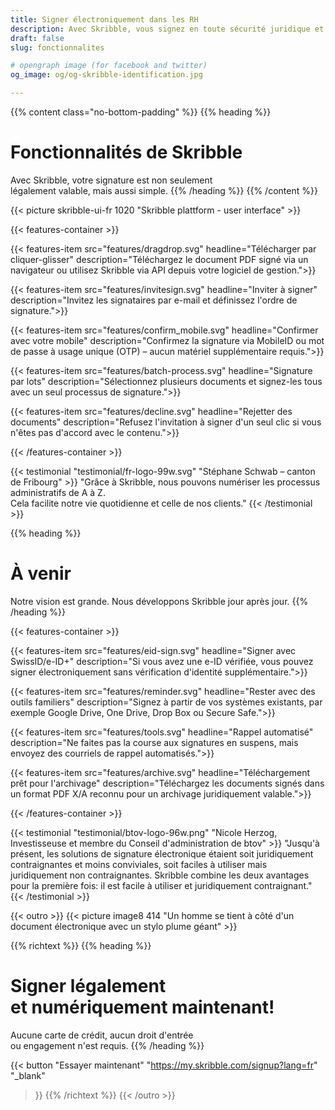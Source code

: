 ```yaml
---
title: Signer électroniquement dans les RH
description: Avec Skribble, vous signez en toute sécurité juridique et en toute simplicité par voie numérique – des contrats de travail aux références en passant par les certificats de salaire.
draft: false
slug: fonctionnalites

# opengraph image (for facebook and twitter)
og_image: og/og-skribble-identification.jpg

---
```


{{% content class="no-bottom-padding" %}}
{{% heading %}}
# Fonctionnalités de Skribble
Avec Skribble, votre signature est non seulement <br class="hide-for-mobile">légalement valable, mais aussi simple.
{{% /heading %}}
{{% /content %}}

{{< picture skribble-ui-fr 1020 "Skribble plattform - user interface" >}}

{{< features-container >}}

  {{< features-item src="features/dragdrop.svg" 
    headline="Télécharger par cliquer-glisser" 
    description="Téléchargez le document PDF signé via un navigateur ou utilisez Skribble via API depuis votre logiciel de gestion.">}}

  {{< features-item src="features/invitesign.svg" 
    headline="Inviter à signer" 
    description="Invitez les signataires par e-mail et définissez l'ordre de signature.">}}

  {{< features-item src="features/confirm_mobile.svg" 
    headline="Confirmer avec votre mobile" 
    description="Confirmez la signature via MobileID ou mot de passe à usage unique (OTP)  – aucun matériel supplémentaire requis.">}}

  {{< features-item src="features/batch-process.svg" 
    headline="Signature par lots" 
    description="Sélectionnez plusieurs documents et signez-les tous avec un seul processus de signature.">}}

  {{< features-item src="features/decline.svg" 
    headline="Rejetter des documents" 
    description="Refusez l'invitation à signer d'un seul clic si vous n'êtes pas d'accord avec le contenu.">}}

{{< /features-container >}}

[//]: # (--------------------------------------------------------------------------------------------------------------)

{{< testimonial "testimonial/fr-logo-99w.svg" "Stéphane Schwab – canton de Fribourg" >}}
"Grâce à Skribble, nous pouvons numériser les processus administratifs de A à Z. <br class="hide-for-mobile">Cela facilite notre vie quotidienne et celle de nos clients." {{< /testimonial >}}

[//]: # (--------------------------------------------------------------------------------------------------------------)


{{% heading %}}
# À venir
Notre vision est grande. Nous développons Skribble jour après jour.
{{% /heading %}}

{{< features-container >}}

  {{< features-item src="features/eid-sign.svg" 
    headline="Signer avec SwissID/e-ID+" 
    description="Si vous avez une e-ID vérifiée, vous pouvez signer électroniquement sans vérification d'identité supplémentaire.">}}

  {{< features-item src="features/reminder.svg" 
    headline="Rester avec des outils familiers" 
    description="Signez à partir de vos systèmes existants, par exemple Google Drive, One Drive, Drop Box ou Secure Safe.">}}

  {{< features-item src="features/tools.svg" 
    headline="Rappel automatisé" 
    description="Ne faites pas la course aux signatures en suspens, mais envoyez des courriels de rappel automatisés.">}}

  {{< features-item src="features/archive.svg" 
    headline="Téléchargement prêt pour l'archivage" 
    description="Téléchargez les documents signés dans un format PDF X/A reconnu pour un archivage juridiquement valable.">}}

{{< /features-container >}}

[//]: # (--------------------------------------------------------------------------------------------------------------)

{{< testimonial "testimonial/btov-logo-96w.png" "Nicole Herzog, Investisseuse et membre du Conseil d'administration de btov" >}}
"Jusqu'à présent, les solutions de signature électronique étaient soit juridiquement contraignantes et moins conviviales, soit faciles à utiliser mais juridiquement non contraignantes. Skribble combine les deux avantages pour la première fois: il est facile à utiliser et juridiquement contraignant." {{< /testimonial >}}

[//]: # (--------------------------------------------------------------------------------------------------------------)


{{< outro >}}
{{< picture image8 414 "Un homme se tient à côté d'un document électronique avec un stylo plume géant" >}}

{{% richtext %}}
{{% heading %}}
# Signer légalement <br class="hide-for-mobile">et numériquement maintenant!
Aucune carte de crédit, aucun droit d'entrée <br class="hide-for-mobile">ou engagement n'est requis.
{{% /heading %}}

{{< button
  "Essayer maintenant"
  "https://my.skribble.com/signup?lang=fr"
  "_blank"
>}}
{{% /richtext %}}
{{< /outro >}}
